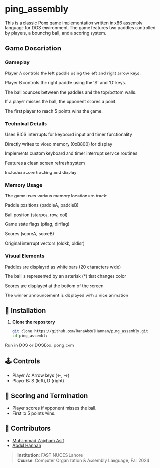 # ping_assembly
This is a classic Pong game implementation written in x86 assembly language for DOS environment. The game features two paddles controlled by players, a bouncing ball, and a scoring system.
## Game Description
### Gameplay
Player A controls the left paddle using the left and right arrow keys.

Player B controls the right paddle using the 'S' and 'D' keys.

The ball bounces between the paddles and the top/bottom walls.

If a player misses the ball, the opponent scores a point.

The first player to reach 5 points wins the game.

### Technical Details
Uses BIOS interrupts for keyboard input and timer functionality

Directly writes to video memory (0xB800) for display

Implements custom keyboard and timer interrupt service routines

Features a clean screen refresh system

Includes score tracking and display

### Memory Usage
The game uses various memory locations to track:

Paddle positions (paddleA, paddleB)

Ball position (starpos, row, col)

Game state flags (pflag, dirflag)

Scores (scoreA, scoreB)

Original interrupt vectors (oldkb, oldisr)

### Visual Elements
Paddles are displayed as white bars (20 characters wide)

The ball is represented by an asterisk (*) that changes color

Scores are displayed at the bottom of the screen

The winner announcement is displayed with a nice animation

## 🚀 Installation

1. **Clone the repository**
   ```bash
   git clone https://github.com/RanaAbdulHannan/ping_assembly.git
   cd ping_assembly

Run in DOS or DOSBox: pong.com
## 🕹️ Controls

- Player A: Arrow keys (←, →)
- Player B: S (left), D (right)

## 🏁 Scoring and Termination

- Player scores if opponent misses the ball.
- First to 5 points wins.

## 👥 Contributors

- [Muhammad Zaigham Asif](https://github.com/MuhammadZaighamAsif)
- [Abdul Hannan](https://github.com/RanaAbdulHannan)

> **Institution**: FAST NUCES Lahore  
> **Course**: Computer Organization & Assembly Language, Fall 2024

